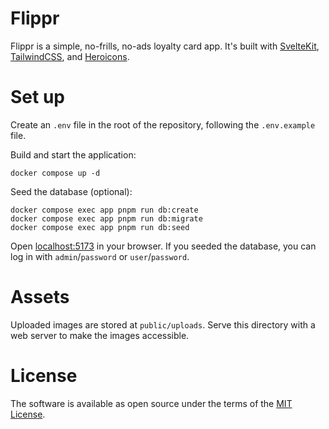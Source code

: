 # Flippr

Flippr is a simple, no-frills, no-ads loyalty card app.
It's built with [SvelteKit](https://kit.svelte.dev/), [TailwindCSS](https://tailwindcss.com/), and [Heroicons](https://heroicons.com/).

# Set up

Create an `.env` file in the root of the repository, following the `.env.example` file.

Build and start the application:

```
docker compose up -d
```

Seed the database (optional):

```
docker compose exec app pnpm run db:create
docker compose exec app pnpm run db:migrate
docker compose exec app pnpm run db:seed
```

Open [localhost:5173](http://localhost:5173) in your browser.
If you seeded the database, you can log in with `admin`/`password` or `user`/`password`.

# Assets

Uploaded images are stored at `public/uploads`.
Serve this directory with a web server to make the images accessible.

# License

The software is available as open source under the terms of the [MIT License](https://opensource.org/licenses/MIT).
